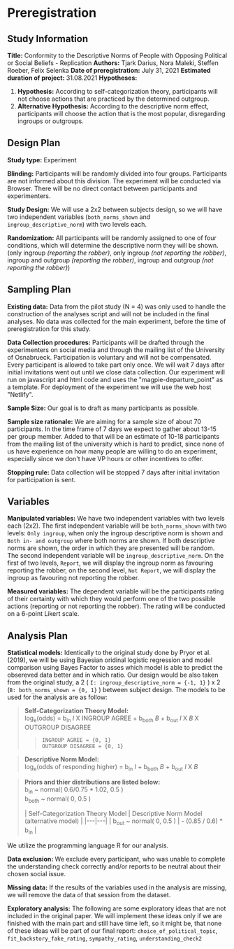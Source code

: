 # Preregistration
## Study Information
**Title:** Conformity to the Descriptive Norms of People with Opposing Political or Social Beliefs - Replication
**Authors:** Tjark Darius, Nora Maleki, Steffen Roeber, Felix Selenka
**Date of preregistration:** July 31, 2021
**Estimated duration of project:** 31.08.2021
**Hypotheses:**
1. **Hypothesis:** According to self-categorization theory, participants will not choose actions that are practiced by the determined outgroup.
2. **Alternative Hypothesis:** According to the descriptive norm effect, participants will choose the action that is the most popular, disregarding ingroups or outgroups.

## Design Plan
**Study type:** Experiment

**Blinding:** Participants will be randomly divided into four groups. Participants are not informed about this division. The experiment will be conducted via Browser. There will be no direct contact between participants and experimenters.

**Study Design:** We will use a 2x2 between subjects design, so we will have two independent variables (`both_norms_shown` and `ingroup_descriptive_norm`)  with two levels each.

**Randomization:** All participants will be randomly assigned to one of four conditions, which will determine the descriptive norm they will be shown. (only ingroup _(reporting the robber)_, only ingroup _(not reporting the robber)_, ingroup and outgroup _(reporting the robber)_, ingroup and outgroup _(not reporting the robber)_)
## Sampling Plan
**Existing data:** Data from the pilot study (N = 4) was only used to handle the construction of the analyses script and will not be included in the final analyses. No data was collected for the main experiment, before the time of preregistration for this study.

**Data Collection procedures:** Participants will be drafted through the experimenters on social media and through the mailing list of the University of Osnabrueck. Participation is voluntary and will not be compensated. Every participant is allowed to take part only once. We will wait 7 days after initial invitations went out until we close data collection. Our experiment will run on javascript and html code and uses the "magpie-departure_point" as a template. For deployment of the experiment we will use the web host "Netlify".

**Sample Size:** Our goal is to draft as many participants as possible.

**Sample size rationale:** We are aiming for a sample size of about 70 participants. In the time frame of 7 days we expect to gather about 13-15 per group member. Added to that will be an estimate of 10-18 participants from the mailing list of the university which is hard to predict, since none of us have experience on how many people are willing to do an experiment, especially since we don't have VP hours or other incentives to offer.

**Stopping rule:** Data collection will be stopped 7 days after initial invitation for participation is sent.
## Variables
**Manipulated variables:** We have two independent variables with two levels each (2x2).
The first independent variable will be `both_norms_shown` with two levels: `Only ingroup`, when only the ingroup descriptive norm is shown and `Both in- and outgroup` where both norms are shown.
If both descriptive norms are shown, the order in which they are
presented will be random.
The second independent variable will be `ingroup_descriptive_norm`.
On the first of two levels, `Report`, we will display the ingroup norm as
favouring reporting the robber, on the second level, `Not Report`,
we will display the ingroup as favouring not reporting the robber.

**Measured variables:** The dependent variable will be the
participants rating of their certainty with which they would
perform one of the two possible actions (reporting or not reporting
the robber). The rating will be conducted on a 6-point Likert scale.
## Analysis Plan
**Statistical models:** Identically to the original study done by Pryor et al. (2019), we will be using Bayesian oridinal logistic regression and model comparison using Bayes Factor to asses which model is able to predict the obsereved data better and in which ratio.
Our design would be also taken from the original study, a 2 ( `I: ingroup_descriptive_norm = {-1, 1}` ) x 2 (`B: both_norms_shown = {0, 1}` ) between subject design.
The models to be used for the analysis are as follow:

> **Self-Categorization Theory Model:** <br>
log<sub>e</sub>(odds) = b<sub>in</sub> _I_ X INGROUP AGREE + b<sub>both</sub> _B_ + b<sub>out</sub> _I_ X _B_ X OUTGROUP DISAGREE
>> `INGROUP AGREE = {0, 1}` <br>
`OUTGROUP DISAGREE = {0, 1}`

> **Descriptive Norm Model:** <br>
log<sub>e</sub>(odds of responding higher) = b<sub>in</sub> _I_ + b<sub>both</sub> _B_ + b<sub>out</sub> _I_ X _B_

> **Priors and thier distributions are listed below:** <br>
b<sub>in</sub> ~ normal( 0.6/0.75 * 1.02, 0.5 )      <br>
b<sub>both</sub> ~ normal( 0, 0.5 )    <br>
>
>| Self-Categorization Theory Model  | Descriptive Norm Model (alternative model)  |
|---|---|
| b<sub>out</sub> ~ normal( 0, 0.5 ) | - (0.85 / 0.6) * b<sub>in</sub> |


We utilize the programming language R for our
analysis.

**Data exclusion:** We exclude every participant, who was unable
to complete the understanding check correctly and/or reports to
be neutral about their chosen social issue.

**Missing data:** If the results of the variables used in the
analysis are missing, we will remove the data of that session from
the dataset.

**Exploratory analysis:** The following are some
exploratory ideas that are not included in the original paper.
We will implement these ideas only if we are finished with the
main part and still have time left, so it might be, that none
of these ideas will be part of our final report:
`choice_of_political_topic`,
`fit_backstory_fake_rating`,
`sympathy_rating`,
`understanding_check2`
